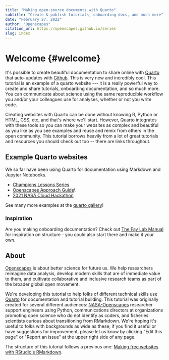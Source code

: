 ```yaml
---
title: "Making open-source documents with Quarto"
subtitle: "Create & publish tutorials, onboarding docs, and much more" 
date: "February 27, 2022"
author: "Openscapes"
citation_url: https://openscapes.github.io/series
slug: index
---
```


# Welcome {#welcome}

It's possible to create beautiful documentation to share online with [Quarto](https://quarto.org) that auto-updates with [Github](http://github.com). This is very new and incredibly cool. This tutorial is an example of a quarto website --- it is a really powerful way to create and share tutorials, onboarding documentation, and so much more. You can communicate about science using the same reproducible workflow you and/or your colleagues use for analyses, whether or not you write code.

Creating websites with Quarto can be done without knowing R, Python or HTML, CSS, etc, and that's where we'll start. However, Quarto integrates with these tools so you can make your websites as complex and beautiful as you like as you see examples and reuse and remix from others in the open community. This tutorial borrows heavily from a lot of great tutorials and resources you should check out too -- there are links throughout.

## Example Quarto websites

We so far have been using Quarto for documentation using Markdown and Jupyter Notebooks.

-   [Champions Lessons Series](https://openscapes.github.io/series)
-   [Openscapes Approach Guide](https://openscapes.github.io/approach-guide/)\
-   [2021 NASA Cloud Hackathon](https://nasa-openscapes.github.io/2021-Cloud-Hackathon/)

See many more examples at the [quarto gallery](https://quarto.org/docs/gallery/)!

### Inspiration

Are you making onboarding documentation? Check out [The Fay Lab Manual](https://thefaylab.github.io/lab-manual/) for inspiration on structure - you could also start there and make it your own.

## About

[Openscapes](https://openscapes.org) is about better science for future us. We help researchers reimagine data analysis, develop modern skills that are of immediate value to them, and cultivate collaborative and inclusive research teams as part of the broader global open movement.

We're developing this tutorial to help folks of different technical skills use [Quarto](https://quarto.org) for documentation and tutorial building. This tutorial was originally created for several different audiences: [NASA-Openscapes](https://nasa-openscapes.github.io) researcher support engineers using Python, communications directors at organizations promoting open science who do not identify as coders, and fisheries scientists curious about transitioning from RMarkdown. We're hoping it's useful to folks with backgrounds as wide as these; if you find it useful or have suggestions for improvement, please let us know by clicking "Edit this page" or "Report an issue" at the upper right side of any page.

The structure of this tutorial follows a previous one: [Making free websites with RStudio's RMarkdown](https://jules32.github.io/rmarkdown-website-tutorial/index.html).
